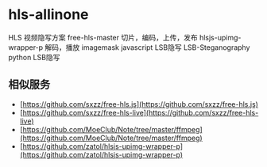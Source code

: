 # hls-allinone
HLS 视频隐写方案
free-hls-master 切片，编码，上传，发布
hlsjs-upimg-wrapper-p 解码，播放
imagemask javascript LSB隐写
LSB-Steganography python LSB隐写



## 相似服务

- [https://github.com/sxzz/free-hls.js](https://github.com/sxzz/free-hls.js)
- [https://github.com/sxzz/free-hls-live](https://github.com/sxzz/free-hls-live)
- [https://github.com/MoeClub/Note/tree/master/ffmpeg](https://github.com/MoeClub/Note/tree/master/ffmpeg)
- [https://github.com/zatol/hlsjs-upimg-wrapper-p](https://github.com/zatol/hlsjs-upimg-wrapper-p)
